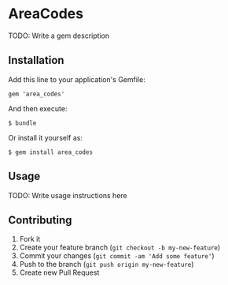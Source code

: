 # AreaCodes

TODO: Write a gem description

## Installation

Add this line to your application's Gemfile:

    gem 'area_codes'

And then execute:

    $ bundle

Or install it yourself as:

    $ gem install area_codes

## Usage

TODO: Write usage instructions here

## Contributing

1. Fork it
2. Create your feature branch (`git checkout -b my-new-feature`)
3. Commit your changes (`git commit -am 'Add some feature'`)
4. Push to the branch (`git push origin my-new-feature`)
5. Create new Pull Request
